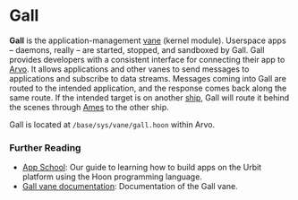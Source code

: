 # Gall

**Gall** is the application-management [vane](vane.md) (kernel module). Userspace apps –⁠ daemons, really –⁠ are started, stopped, and sandboxed by Gall. Gall provides developers with a consistent interface for connecting their app to [Arvo](arvo.md). It allows applications and other vanes to send messages to applications and subscribe to data streams. Messages coming into Gall are routed to the intended application, and the response comes back along the same route. If the intended target is on another [ship](ship.md), Gall will route it behind the scenes through [Ames](ames.md) to the other ship.

Gall is located at `/base/sys/vane/gall.hoon` within Arvo.

### Further Reading

- [App School](../courses/app-school): Our guide to learning how to build apps on the Urbit platform using the Hoon programming language.
- [Gall vane documentation](../system/kernel/gall): Documentation of the Gall vane.
